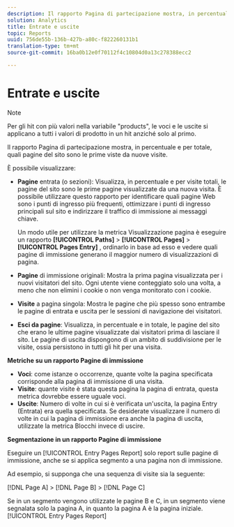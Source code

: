 ```yaml
---
description: Il rapporto Pagina di partecipazione mostra, in percentuale e per totale, quali pagine del sito sono le prime viste da nuove visite.
solution: Analytics
title: Entrate e uscite
topic: Reports
uuid: 756de55b-136b-427b-a80c-f822260131b1
translation-type: tm+mt
source-git-commit: 16ba0b12e0f70112f4c10804d0a13c278388ecc2

---
```



# Entrate e uscite

>[!NOTE]
>Per gli hit con più valori nella variabile "products", le voci e le uscite si applicano a tutti i valori di prodotto in un hit anziché solo al primo.

Il rapporto Pagina di partecipazione mostra, in percentuale e per totale, quali pagine del sito sono le prime viste da nuove visite.

È possibile visualizzare:

* **Pagine** entrata (o sezioni): Visualizza, in percentuale e per visite totali, le pagine del sito sono le prime pagine visualizzate da una nuova visita. È possibile utilizzare questo rapporto per identificare quali pagine Web sono i punti di ingresso più frequenti, ottimizzare i punti di ingresso principali sul sito e indirizzare il traffico di immissione ai messaggi chiave.

   Un modo utile per utilizzare la metrica Visualizzazione pagina è eseguire un rapporto **[!UICONTROL Paths]** &gt; **[!UICONTROL Pages]** &gt; **[!UICONTROL Pages Entry]** , ordinarlo in base ad esso e vedere quali pagine di immissione generano il maggior numero di visualizzazioni di pagina.

* **Pagine** di immissione originali: Mostra la prima pagina visualizzata per i nuovi visitatori del sito. Ogni utente viene conteggiato solo una volta, a meno che non elimini i cookie o non venga monitorato con i cookie.
* **Visite** a pagina singola: Mostra le pagine che più spesso sono entrambe le pagine di entrata e uscita per le sessioni di navigazione dei visitatori.
* **Esci da pagine**: Visualizza, in percentuale e in totale, le pagine del sito che erano le ultime pagine visualizzate dai visitatori prima di lasciare il sito. Le pagine di uscita dispongono di un ambito di suddivisione per le visite, ossia persistono in tutti gli hit per una visita.

**Metriche su un rapporto Pagine di immissione**

* **Voci**: come istanze o occorrenze, quante volte la pagina specificata corrisponde alla pagina di immissione di una visita.
* **Visite**: quante visite è stata questa pagina la pagina di entrata, questa metrica dovrebbe essere uguale voci.
* **Uscite**: Numero di volte in cui si è verificata un'uscita, la pagina Entry (Entrata) era quella specificata. Se desiderate visualizzare il numero di volte in cui la pagina di immissione era anche la pagina di uscita, utilizzate la metrica Blocchi invece di uscire.

**Segmentazione in un rapporto Pagine di immissione**

Eseguire un [!UICONTROL Entry Pages Report] solo report sulle pagine di immissione, anche se si applica segmento a una pagina non di immissione.

Ad esempio, si supponga che una sequenza di visite sia la seguente:

[!DNL Page A] &gt; [!DNL Page B] &gt; [!DNL Page C]

Se in un segmento vengono utilizzate le pagine B e C, in un segmento viene segnalata solo la pagina A, in quanto la pagina A è la pagina iniziale. [!UICONTROL Entry Pages Report]
